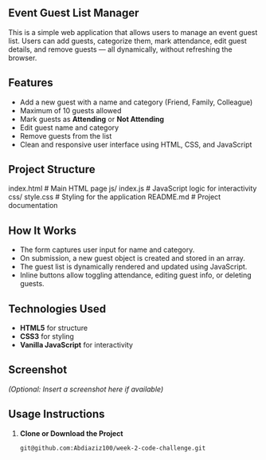 ##  Event Guest List Manager

This is a simple web application that allows users to manage an event guest list. Users can add guests, categorize them, mark attendance, edit guest details, and remove guests — all dynamically, without refreshing the browser.

##  Features

- Add a new guest with a name and category (Friend, Family, Colleague)
- Maximum of 10 guests allowed
- Mark guests as **Attending** or **Not Attending**
- Edit guest name and category
- Remove guests from the list
- Clean and responsive user interface using HTML, CSS, and JavaScript

## Project Structure
index.html # Main HTML page
 js/
index.js # JavaScript logic for interactivity
css/
style.css # Styling for the application
README.md # Project documentation


## How It Works

- The form captures user input for name and category.
- On submission, a new guest object is created and stored in an array.
- The guest list is dynamically rendered and updated using JavaScript.
- Inline buttons allow toggling attendance, editing guest info, or deleting guests.

## Technologies Used

- **HTML5** for structure  
- **CSS3** for styling  
- **Vanilla JavaScript** for interactivity

## Screenshot

_(Optional: Insert a screenshot here if available)_

##  Usage Instructions

1. **Clone or Download the Project**
   ```bash
   git@github.com:Abdiaziz100/week-2-code-challenge.git


